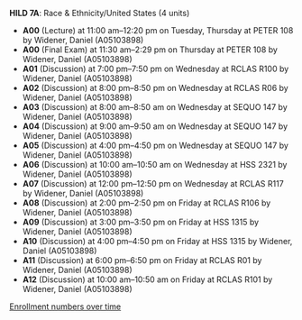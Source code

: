 **HILD 7A**: Race & Ethnicity/United States (4 units)

- **A00** (Lecture) at 11:00 am–12:20 pm on Tuesday, Thursday at PETER 108 by Widener, Daniel (A05103898)
- **A00** (Final Exam) at 11:30 am–2:29 pm on Thursday at PETER 108 by Widener, Daniel (A05103898)
- **A01** (Discussion) at 7:00 pm–7:50 pm on Wednesday at RCLAS R100 by Widener, Daniel (A05103898)
- **A02** (Discussion) at 8:00 pm–8:50 pm on Wednesday at RCLAS R06 by Widener, Daniel (A05103898)
- **A03** (Discussion) at 8:00 am–8:50 am on Wednesday at SEQUO 147 by Widener, Daniel (A05103898)
- **A04** (Discussion) at 9:00 am–9:50 am on Wednesday at SEQUO 147 by Widener, Daniel (A05103898)
- **A05** (Discussion) at 4:00 pm–4:50 pm on Wednesday at SEQUO 147 by Widener, Daniel (A05103898)
- **A06** (Discussion) at 10:00 am–10:50 am on Wednesday at HSS 2321 by Widener, Daniel (A05103898)
- **A07** (Discussion) at 12:00 pm–12:50 pm on Wednesday at RCLAS R117 by Widener, Daniel (A05103898)
- **A08** (Discussion) at 2:00 pm–2:50 pm on Friday at RCLAS R106 by Widener, Daniel (A05103898)
- **A09** (Discussion) at 3:00 pm–3:50 pm on Friday at HSS 1315 by Widener, Daniel (A05103898)
- **A10** (Discussion) at 4:00 pm–4:50 pm on Friday at HSS 1315 by Widener, Daniel (A05103898)
- **A11** (Discussion) at 6:00 pm–6:50 pm on Friday at RCLAS R01 by Widener, Daniel (A05103898)
- **A12** (Discussion) at 10:00 am–10:50 am on Friday at RCLAS R101 by Widener, Daniel (A05103898)

[Enrollment numbers over time](./HILD7A.tsv)
